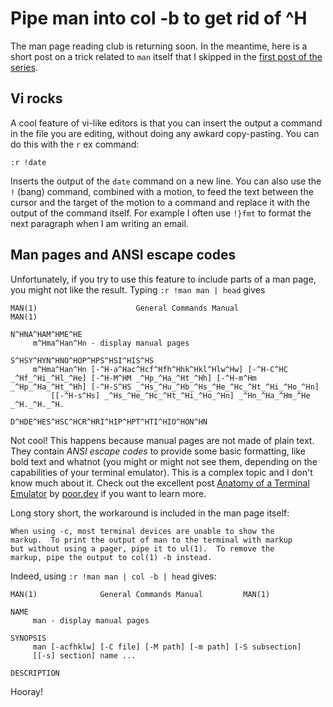# Pipe man into col -b to get rid of \^H

The man page reading club is returning soon. In the meantime,
here is a short post on a trick related to `man` itself that I skipped in the
[first post of the series](../2022-05-29-man).

## Vi rocks

A cool feature of vi-like editors is that you can insert the
output a command in the file you are editing, without doing any awkard
copy-pasting. You can do this with the `r` ex command:

```
:r !date
```

Inserts the output of the `date` command on a new line. You can also
use the `!` (bang) command, combined with a motion, to feed the
text between the cursor and the target of the motion to a command and
replace it with the output of the command itself. For example
I often use `!}fmt` to format the next paragraph when I am writing
an email.

## Man pages and ANSI escape codes

Unfortunately, if you try to use this feature to include parts of a man page,
you might not like the result. Typing `:r !man man | head` gives

```
MAN(1)                      General Commands Manual                     MAN(1)

N^HNA^HAM^HME^HE
     m^Hma^Han^Hn - display manual pages

S^HSY^HYN^HNO^HOP^HPS^HSI^HIS^HS
     m^Hma^Han^Hn [-^H-a^Hac^Hcf^Hfh^Hhk^Hkl^Hlw^Hw] [-^H-C^HC _^Hf_^Hi_^Hl_^He] [-^H-M^HM _^Hp_^Ha_^Ht_^Hh] [-^H-m^Hm _^Hp_^Ha_^Ht_^Hh] [-^H-S^HS _^Hs_^Hu_^Hb_^Hs_^He_^Hc_^Ht_^Hi_^Ho_^Hn]
         [[-^H-s^Hs] _^Hs_^He_^Hc_^Ht_^Hi_^Ho_^Hn] _^Hn_^Ha_^Hm_^He _^H._^H._^H.

D^HDE^HES^HSC^HCR^HRI^HIP^HPT^HTI^HIO^HON^HN
```

Not cool! This happens because manual pages are not made of plain text. They
contain *ANSI escape codes* to provide some basic formatting, like
bold text and whatnot (you might or might not see them, depending on the
capabilities of your terminal emulator). This is a complex topic and I don't
know much about it. Check out the excellent post
[Anatomy of a Terminal Emulator](https://poor.dev/terminal-anatomy)
by [poor.dev](https://poor.dev) if you want to learn more.

Long story short, the workaround is included in the man page itself:

```
When using -c, most terminal devices are unable to show the
markup.  To print the output of man to the terminal with markup
but without using a pager, pipe it to ul(1).  To remove the
markup, pipe the output to col(1) -b instead.
```

Indeed, using `:r !man man | col -b | head` gives:

```
MAN(1)			    General Commands Manual			MAN(1)

NAME
     man - display manual pages

SYNOPSIS
     man [-acfhklw] [-C file] [-M path] [-m path] [-S subsection]
	 [[-s] section] name ...

DESCRIPTION
```

Hooray!
